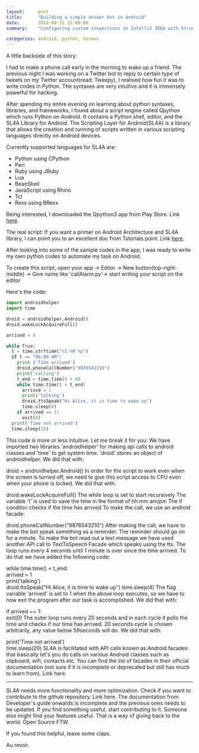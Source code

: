 ```yaml
---
layout:     post
title:      "Building a simple answer bot in Android"
date:       2018-08-31 22:00:00
summary:    "Configuring custom inspections in IntelliJ IDEA with Structural Search and Replacement inspection"

categories: android, python, termux
---
```


A little backside of this story:

I had to make a phone call early in the morning to wake up a friend. The previous night I was working on a Twitter bot to reply to certain type of tweets on my Twitter account(read: Tweepy), I realised how fun it was to write codes in Python. The syntaxes are very intuitive and it is immensely powerful for hacking.

After spending my entire evening on learning about python syntaxes, libraries, and frameworks, I found about a script engine called Qpython which runs Python on Android. It contains a Python shell, editor, and the SL4A Library for Android. The Scripting Layer for Android(SL4A) is a library that allows the creation and running of scripts written in various scripting languages directly on Android devices.

Currently supported languages for SL4A are:

* Python using CPython
* Perl
* Ruby using JRuby
* Lua
* BeanShell
* JavaScript using Rhino
* Tcl
* Rexx using BRexx

Being interested, I downloaded the Qpython3 app from Play Store. Link [here](https://play.google.com/store/apps/details?id=org.qpython.qpy3).

The real script:
If you want a primer on Android Architecture and SL4A library, I can point you to an excellent doc from Tutorials point. Link [here](https://drive.google.com/file/d/1VcFLN71OrgjdB7EocVvlCHy8LErOpS6D/view).

After looking into some of the sample codes in the app, I was ready to write my own python codes to automate my task on Android.

To create this script, 
open your app -> Editor -> New button(top-right-middle) ->
Give name like 'callAlarm.py'-> start writing your script on the editor

Here's the code:

```Python
import androidhelper 
import time  

droid = androidhelper.Android()  
droid.wakeLockAcquireFull()  

arrived = 0

while True:   
  t = time.strftime("%I:%M %p")    
  if t == "06:00 AM":     
    print ('Time arrived')     
    droid.phoneCallNumber("9876543210")     
    print('calling')     
    t_end = time.time() + 60     
    while time.time() < t_end:
      arrived = 1
      print('talking')       
      droid.ttsSpeak("Hi Alice, it is time to wake up")   
      time.sleep(4)     
    if arrived == 1:
      exit(0)
  print('Time not arrived')   
  time.sleep(20)
```

This code is more or less intuitive. Let me break it for you:
We have imported two libraries 'androidhelper' for making api calls to android classes and 'time' to get system time.
'droid' stores an object of androidhelper. We did that with:

droid = androidhelper.Android()
In order for the script to work even when the screen is turned off, we need to give this script access to CPU even when your phone is locked. We did that with:

droid.wakeLockAcquireFull()
The while loop is set to start recursively
The variable 't' is used to save the time in the format of hh:mm am/pm
The if conditon checks if the time has arrived
To make the call, we use an android facade:

droid.phoneCallNumber("9876543210")
After making the call, we have to make the bot speak something as a reminder. The reminder should go on for a minute. To make the bot read out a text message we have used another API call to TextToSpeech Facade which speaks using the tts. The loop runs every 4 seconds until 1 minute is over since the time arrived. To do that we have added the following code:

while time.time() < t_end:      
  arrived = 1      
  print('talking')             
  droid.ttsSpeak("Hi Alice, it is time to wake up")
  time.sleep(4)
The flag variable 'arrived' is set to 1 when the above loop executes, so we have to now exit the program after our task is accomplished. We did that with:

if arrived == 1:      
  exit(0)
The outer loop runs every 20 seconds and in each cycle it polls the time and checks if our time has arrived. 20 seconds cycle is chosen arbitrarily, any value below 59seconds will do. We did that with:

print('Time not arrived')     
time.sleep(20)
SL4A is facilitated with API calls known as Android facades that basically let's you do calls on various Android classes such as clipboard, wifi, contacts etc. You can find the list of facades in their official documentation (not sure if it is incomplete or deprecated but still has much to learn from). Link here.


---

SL4A needs more functionality and more optimization. Check if you want to contribute to the github repository. Link here. The documentation from Developer's guide onwards is incomplete and the previous ones needs to be updated. If you find something useful, start contributing to it. Someone else might find your features useful. That is a way of giving back to the world. Open Source FTW.

If you found this helpful, leave some claps.

Au revoir.
